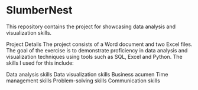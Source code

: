 # SlumberNest

This repository contains the project for showcasing data analysis and visualization skills.

Project Details
The project consists of a Word document and two Excel files. The goal of the exercise is to demonstrate proficiency in data analysis and visualization techniques using tools such as SQL, Excel and Python. The skills I used for this include:

Data analysis skills
Data visualization skills
Business acumen
Time management skills
Problem-solving skills
Communication skills
